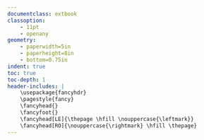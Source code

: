 ```yaml
---
documentclass: extbook
classoption:
    - 11pt
    - openany
geometry:
    - paperwidth=5in
    - paperheight=8in
    - bottom=0.75in
indent: true
toc: true
toc-depth: 1
header-includes: |
    \usepackage{fancyhdr}
    \pagestyle{fancy}
    \fancyhead{}
    \fancyfoot{}
    \fancyhead[LE]{\thepage \hfill \nouppercase{\leftmark}}
    \fancyhead[RO]{\nouppercase{\rightmark} \hfill \thepage}
---
```



